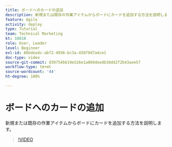 ```yaml
---
title: ボードへのカードの追加
description: 新規または既存の作業アイテムからボードにカードを追加する方法を説明します。
feature: Agile
activity: deploy
type: Tutorial
team: Technical Marketing
kt: 10810
role: User, Leader
level: Beginner
exl-id: 86bdeadc-ab72-4936-bc3a-45079d7a4ce1
doc-type: video
source-git-commit: d39754b619e526e1a869deedb38dd2f2b43aee57
workflow-type: tm+mt
source-wordcount: '44'
ht-degree: 100%

---
```


# ボードへのカードの追加

新規または既存の作業アイテムからボードにカードを追加する方法を説明します。

>[!VIDEO](https://video.tv.adobe.com/v/346617)

